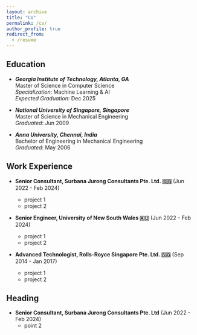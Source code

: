 ```yaml
---
layout: archive
title: "CV"
permalink: /cv/
author_profile: true
redirect_from:
  - /resume
---
```


## Education ##
- ***Georgia Institute of Technology, Atlanta, GA***  
  Master of Science in Computer Science  
  *Specialization*: Machine Learning & AI  
  *Expected Graduation*: Dec 2025  

- ***National University of Singapore, Singapore***  
  Master of Science in Mechanical Engineering  
  *Graduated*: Jun 2009  

- ***Anna University, Chennai, India***  
  Bachelor of Engineering in Mechanical Engineering  
  *Graduated*: May 2006

## Work Experience ##
- **Senior Consultant, Surbana Jurong Consultants Pte. Ltd. 🇸🇬** (Jun 2022 - Feb 2024)
  - project 1
  - project 2
 
- **Senior Engineer, University of New South Wales 🇦🇺** (Jun 2022 - Feb 2024)
  - project 1
  - project 2
 
- **Advanced Technologist, Rolls-Royce Singapore Pte. Ltd. 🇸🇬** (Sep 2014 - Jan 2017)
  - project 1
  - project 2
 
## Heading ##
- **Senior Consultant, Surbana Jurong Consultants Pte. Ltd** (Jun 2022 - Feb 2024)
  - point 2
